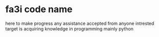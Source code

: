 # fa3i code name 
here to make progress
any assistance accepted from anyone intrested 
target is acquiring knowledge in programming mainly python
